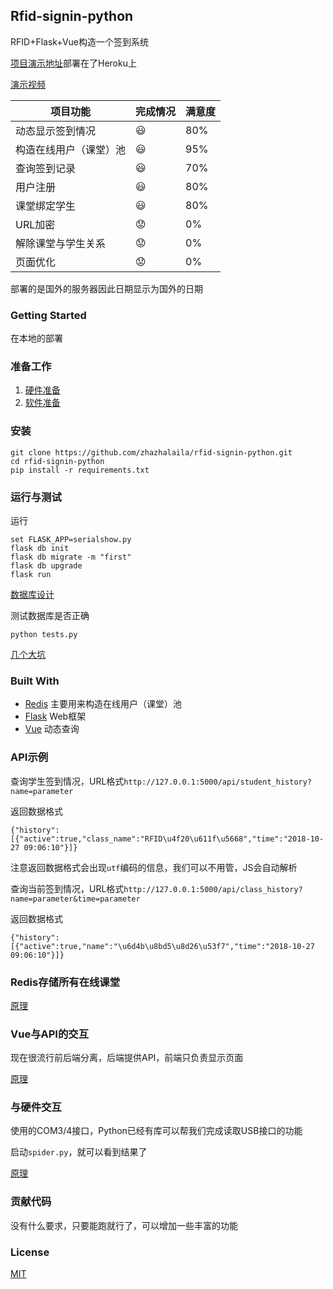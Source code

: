## Rfid-signin-python
RFID+Flask+Vue构造一个签到系统

[项目演示地址](https://flask-serialshow.herokuapp.com/)部署在了Heroku上

[演示视频](https://www.bilibili.com/video/av34612101)

项目功能 | 完成情况 | 满意度
------------ | ---------- | -----------
动态显示签到情况|     :smiley: | 80%
构造在线用户（课堂）池 | :smiley: | 95%
查询签到记录 | :smiley: | 70%
用户注册 | :smiley: | 80%
课堂绑定学生 | :smiley: | 80%
URL加密 | :worried: | 0%
解除课堂与学生关系 | :worried: | 0%
页面优化 | :worried: | 0%

部署的是国外的服务器因此日期显示为国外的日期

### Getting Started
在本地的部署
### 准备工作
1. [硬件准备](https://github.com/zhazhalaila/rfid-signin-python/blob/master/docs/%E7%A1%AC%E4%BB%B6%E5%87%86%E5%A4%87.md)
1. [软件准备](https://github.com/zhazhalaila/rfid-signin-python/blob/master/docs/%E8%BD%AF%E4%BB%B6%E5%87%86%E5%A4%87.md)

### 安装
```
git clone https://github.com/zhazhalaila/rfid-signin-python.git
cd rfid-signin-python
pip install -r requirements.txt
```

### 运行与测试
运行
```
set FLASK_APP=serialshow.py
flask db init
flask db migrate -m "first"
flask db upgrade
flask run
```
[数据库设计](https://github.com/zhazhalaila/rfid-signin-python/blob/master/docs/%E6%95%B0%E6%8D%AE%E5%BA%93%E8%AE%BE%E8%AE%A1.md)

测试数据库是否正确
```
python tests.py
```

[几个大坑](https://github.com/zhazhalaila/rfid-signin-python/blob/master/docs/%E6%B5%8B%E8%AF%95%E6%97%B6%E7%9A%84BUG.md)

### Built With
* [Redis](https://redis.io/) 主要用来构造在线用户（课堂）池
* [Flask](http://flask.pocoo.org/) Web框架
* [Vue](https://cn.vuejs.org/index.html) 动态查询

### API示例

查询学生签到情况，URL格式`http://127.0.0.1:5000/api/student_history?name=parameter`

返回数据格式
```
{"history":[{"active":true,"class_name":"RFID\u4f20\u611f\u5668","time":"2018-10-27 09:06:10"}]}
```

注意返回数据格式会出现`utf`编码的信息，我们可以不用管，JS会自动解析

查询当前签到情况，URL格式`http://127.0.0.1:5000/api/class_history?name=parameter&time=parameter`

返回数据格式
```
{"history":[{"active":true,"name":"\u6d4b\u8bd5\u8d26\u53f7","time":"2018-10-27 09:06:10"}]}
```

### Redis存储所有在线课堂
[原理](https://github.com/zhazhalaila/rfid-signin-python/blob/master/docs/%E4%BD%BF%E7%94%A8Redis.md)

### Vue与API的交互

现在很流行前后端分离，后端提供API，前端只负责显示页面

[原理](https://github.com/zhazhalaila/rfid-signin-python/blob/master/docs/%E4%BD%BF%E7%94%A8Vue.md)

### 与硬件交互

使用的COM3/4接口，Python已经有库可以帮我们完成读取USB接口的功能

启动`spider.py`，就可以看到结果了

[原理](https://github.com/zhazhalaila/rfid-signin-python/blob/master/docs/%E7%AD%BE%E5%88%B0%E5%8E%9F%E7%90%86.md)

### 贡献代码
没有什么要求，只要能跑就行了，可以增加一些丰富的功能

### License
[MIT](https://opensource.org/licenses/MIT)
